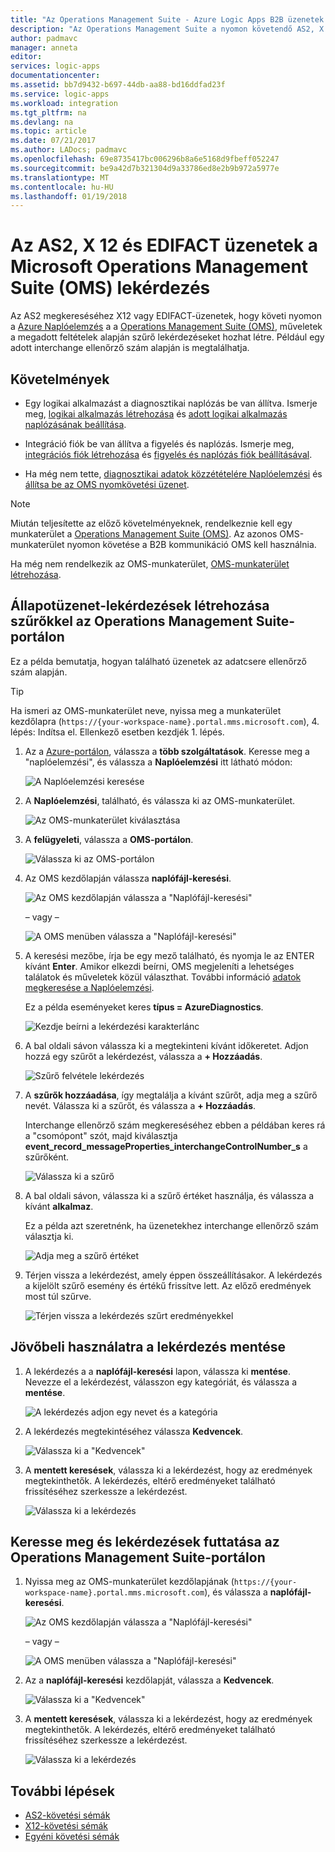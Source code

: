 ```yaml
---
title: "Az Operations Management Suite - Azure Logic Apps B2B üzenetek lekérdezés |} Microsoft Docs"
description: "Az Operations Management Suite a nyomon követendő AS2, X 12 és EDIFACT üzeneteinek lekérdezések létrehozása"
author: padmavc
manager: anneta
editor: 
services: logic-apps
documentationcenter: 
ms.assetid: bb7d9432-b697-44db-aa88-bd16ddfad23f
ms.service: logic-apps
ms.workload: integration
ms.tgt_pltfrm: na
ms.devlang: na
ms.topic: article
ms.date: 07/21/2017
ms.author: LADocs; padmavc
ms.openlocfilehash: 69e8735417bc006296b8a6e5168d9fbeff052247
ms.sourcegitcommit: be9a42d7b321304d9a33786ed8e2b9b972a5977e
ms.translationtype: MT
ms.contentlocale: hu-HU
ms.lasthandoff: 01/19/2018
---
```

# <a name="query-for-as2-x12-and-edifact-messages-in-the-microsoft-operations-management-suite-oms"></a>Az AS2, X 12 és EDIFACT üzenetek a Microsoft Operations Management Suite (OMS) lekérdezés

Az AS2 megkereséséhez X12 vagy EDIFACT-üzenetek, hogy követi nyomon a [Azure Naplóelemzés](../log-analytics/log-analytics-overview.md) a a [Operations Management Suite (OMS)](../operations-management-suite/operations-management-suite-overview.md), műveletek a megadott feltételek alapján szűrő lekérdezéseket hozhat létre. Például egy adott interchange ellenőrző szám alapján is megtalálhatja.

## <a name="requirements"></a>Követelmények

* Egy logikai alkalmazást a diagnosztikai naplózás be van állítva. Ismerje meg, [logikai alkalmazás létrehozása](../logic-apps/quickstart-create-first-logic-app-workflow.md) és [adott logikai alkalmazás naplózásának beállítása](../logic-apps/logic-apps-monitor-your-logic-apps.md#azure-diagnostics).

* Integráció fiók be van állítva a figyelés és naplózás. Ismerje meg, [integrációs fiók létrehozása](../logic-apps/logic-apps-enterprise-integration-create-integration-account.md) és [figyelés és naplózás fiók beállításával](../logic-apps/logic-apps-monitor-b2b-message.md).

* Ha még nem tette, [diagnosztikai adatok közzétételére Naplóelemzési](../logic-apps/logic-apps-track-b2b-messages-omsportal.md) és [állítsa be az OMS nyomkövetési üzenet](../logic-apps/logic-apps-track-b2b-messages-omsportal.md).

> [!NOTE]
> Miután teljesítette az előző követelményeknek, rendelkeznie kell egy munkaterület a [Operations Management Suite (OMS)](../operations-management-suite/operations-management-suite-overview.md). Az azonos OMS-munkaterület nyomon követése a B2B kommunikáció OMS kell használnia. 
>  
> Ha még nem rendelkezik az OMS-munkaterület, [OMS-munkaterület létrehozása](../log-analytics/log-analytics-get-started.md).

## <a name="create-message-queries-with-filters-in-the-operations-management-suite-portal"></a>Állapotüzenet-lekérdezések létrehozása szűrőkkel az Operations Management Suite-portálon

Ez a példa bemutatja, hogyan található üzenetek az adatcsere ellenőrző szám alapján.

> [!TIP] 
> Ha ismeri az OMS-munkaterület neve, nyissa meg a munkaterület kezdőlapra (`https://{your-workspace-name}.portal.mms.microsoft.com`), 4. lépés: Indítsa el. Ellenkező esetben kezdjék 1. lépés.

1. Az a [Azure-portálon](https://portal.azure.com), válassza a **több szolgáltatások**. Keresse meg a "naplóelemzési", és válassza a **Naplóelemzési** itt látható módon:

   ![A Naplóelemzési keresése](media/logic-apps-track-b2b-messages-omsportal-query-filter-control-number/browseloganalytics.png)

2. A **Naplóelemzési**, található, és válassza ki az OMS-munkaterület.

   ![Az OMS-munkaterület kiválasztása](media/logic-apps-track-b2b-messages-omsportal-query-filter-control-number/selectla.png)

3. A **felügyeleti**, válassza a **OMS-portálon**.

   ![Válassza ki az OMS-portálon](media/logic-apps-track-b2b-messages-omsportal-query-filter-control-number/omsportalpage.png)

4. Az OMS kezdőlapján válassza **naplófájl-keresési**.

   ![Az OMS kezdőlapján válassza a "Naplófájl-keresési"](media/logic-apps-track-b2b-messages-omsportal-query-filter-control-number/logsearch.png)

   – vagy –

   ![A OMS menüben válassza a "Naplófájl-keresési"](media/logic-apps-track-b2b-messages-omsportal-query-filter-control-number/logsearch-2.png)

5. A keresési mezőbe, írja be egy mező található, és nyomja le az ENTER kívánt **Enter**. Amikor elkezdi beírni, OMS megjeleníti a lehetséges találatok és műveletek közül választhat. További információ [adatok megkeresése a Naplóelemzési](../log-analytics/log-analytics-log-searches.md).

   Ez a példa eseményeket keres **típus = AzureDiagnostics**.

   ![Kezdje beírni a lekérdezési karakterlánc](media/logic-apps-track-b2b-messages-omsportal-query-filter-control-number/oms-start-query.png)

6. A bal oldali sávon válassza ki a megtekinteni kívánt időkeretet. Adjon hozzá egy szűrőt a lekérdezést, válassza a **+ Hozzáadás**.

   ![Szűrő felvétele lekérdezés](media/logic-apps-track-b2b-messages-omsportal-query-filter-control-number/query1.png)

7. A **szűrők hozzáadása**, így megtalálja a kívánt szűrőt, adja meg a szűrő nevét. Válassza ki a szűrőt, és válassza a **+ Hozzáadás**.

   Interchange ellenőrző szám megkereséséhez ebben a példában keres rá a "csomópont" szót, majd kiválasztja **event_record_messageProperties_interchangeControlNumber_s** a szűrőként.

   ![Válassza ki a szűrő](media/logic-apps-track-b2b-messages-omsportal-query-filter-control-number/oms-query-add-filter.png)

9. A bal oldali sávon, válassza ki a szűrő értéket használja, és válassza a kívánt **alkalmaz**.

   Ez a példa azt szeretnénk, ha üzenetekhez interchange ellenőrző szám választja ki.

   ![Adja meg a szűrő értéket](media/logic-apps-track-b2b-messages-omsportal-query-filter-control-number/oms-query-select-filter-value.png)

10. Térjen vissza a lekérdezést, amely éppen összeállításakor. A lekérdezés a kijelölt szűrő esemény és értékű frissítve lett. Az előző eredmények most túl szűrve.

    ![Térjen vissza a lekérdezés szűrt eredményekkel](media/logic-apps-track-b2b-messages-omsportal-query-filter-control-number/oms-query-filtered-results.png)

<a name="save-oms-query"></a>

## <a name="save-your-query-for-future-use"></a>Jövőbeli használatra a lekérdezés mentése

1. A lekérdezés a a **naplófájl-keresési** lapon, válassza ki **mentése**. Nevezze el a lekérdezést, válasszon egy kategóriát, és válassza a **mentése**.

   ![A lekérdezés adjon egy nevet és a kategória](media/logic-apps-track-b2b-messages-omsportal-query-filter-control-number/oms-query-save.png)

2. A lekérdezés megtekintéséhez válassza **Kedvencek**.

   ![Válassza ki a "Kedvencek"](media/logic-apps-track-b2b-messages-omsportal-query-filter-control-number/oms-query-favorites.png)

3. A **mentett keresések**, válassza ki a lekérdezést, hogy az eredmények megtekinthetők. A lekérdezés, eltérő eredményeket található frissítéséhez szerkessze a lekérdezést.

   ![Válassza ki a lekérdezés](media/logic-apps-track-b2b-messages-omsportal-query-filter-control-number/oms-log-search-find-favorites.png)

## <a name="find-and-run-saved-queries-in-the-operations-management-suite-portal"></a>Keresse meg és lekérdezések futtatása az Operations Management Suite-portálon

1. Nyissa meg az OMS-munkaterület kezdőlapjának (`https://{your-workspace-name}.portal.mms.microsoft.com`), és válassza a **naplófájl-keresési**.

   ![Az OMS kezdőlapján válassza a "Naplófájl-keresési"](media/logic-apps-track-b2b-messages-omsportal-query-filter-control-number/logsearch.png)

   – vagy –

   ![A OMS menüben válassza a "Naplófájl-keresési"](media/logic-apps-track-b2b-messages-omsportal-query-filter-control-number/logsearch-2.png)

2. Az a **naplófájl-keresési** kezdőlapját, válassza a **Kedvencek**.

   ![Válassza ki a "Kedvencek"](media/logic-apps-track-b2b-messages-omsportal-query-filter-control-number/oms-log-search-favorites.png)

3. A **mentett keresések**, válassza ki a lekérdezést, hogy az eredmények megtekinthetők. A lekérdezés, eltérő eredményeket található frissítéséhez szerkessze a lekérdezést.

   ![Válassza ki a lekérdezés](media/logic-apps-track-b2b-messages-omsportal-query-filter-control-number/oms-log-search-find-favorites.png)

## <a name="next-steps"></a>További lépések

* [AS2-követési sémák](../logic-apps/logic-apps-track-integration-account-as2-tracking-schemas.md)
* [X12-követési sémák](../logic-apps/logic-apps-track-integration-account-x12-tracking-schema.md)
* [Egyéni követési sémák](../logic-apps/logic-apps-track-integration-account-custom-tracking-schema.md)